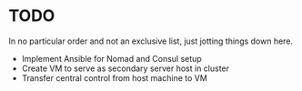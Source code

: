 # TODO

In no particular order and not an exclusive list, just jotting things down here.

- Implement Ansible for Nomad and Consul setup
- Create VM to serve as secondary server host in cluster
- Transfer central control from host machine to VM
